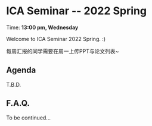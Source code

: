  # ICA Seminar -- 2022 Spring

Time: **13:00 pm, Wednesday**

Welcome to ICA Seminar 2022 Spring. :)

每周汇报的同学需要在周一上传PPT与论文列表~

## Agenda

T.B.D.



## F.A.Q.

To be continued...